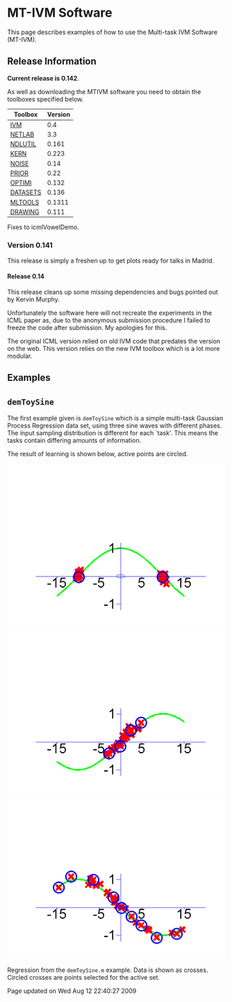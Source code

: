 
MT-IVM Software
===============

This page describes examples of how to use the Multi-task IVM Software (MT-IVM).

Release Information
-------------------

**Current release is 0.142**.

As well as downloading the MTIVM software you need to obtain the toolboxes specified below. 

| **Toolbox**                                  | **Version** |
|----------------------------------------------|-------------|
| [IVM](/ivm/downloadFiles/vrs0p4)             | 0.4         |
| [NETLAB](/netlab/downloadFiles/vrs3p3)       | 3.3         |
| [NDLUTIL](/ndlutil/downloadFiles/vrs0p161)   | 0.161       |
| [KERN](/kern/downloadFiles/vrs0p223)         | 0.223       |
| [NOISE](/noise/downloadFiles/vrs0p14)        | 0.14        |
| [PRIOR](/prior/downloadFiles/vrs0p22)        | 0.22        |
| [OPTIMI](/optimi/downloadFiles/vrs0p132)     | 0.132       |
| [DATASETS](/datasets/downloadFiles/vrs0p136) | 0.136       |
| [MLTOOLS](/mltools/downloadFiles/vrs0p1311)  | 0.1311      |
| [DRAWING](/drawing/downloadFiles/vrs0p111)   | 0.111       |

Fixes to icmlVowelDemo.

### Version 0.141

This release is simply a freshen up to get plots ready for talks in Madrid.

#### Release 0.14

This release cleans up some missing dependencies and bugs pointed out by Kervin Murphy.

Unfortunately the software here will not recreate the experiments in the ICML paper as, due to the anonymous submission procedure I failed to freeze the code after submission. My apologies for this.

The original ICML version relied on old IVM code that predates the version on the web. This version relies on the new IVM toolbox which is a lot more modular.

Examples
--------

`demToySine`
------------

The first example given is `demToySine` which is a simple multi-task Gaussian Process Regression data set, using three sine waves with different phases. The input sampling distribution is different for each \`task'. This means the tasks contain differing amounts of information.

The result of learning is shown below, active points are circled.

![](demSine1.png)![](demSine2.png)![](demSine3.png)

Regression from the `demToySine.m` example. Data is shown as crosses. Circled crosses are points selected for the active set.

Page updated on Wed Aug 12 22:40:27 2009
